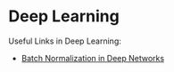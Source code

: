 # Deep Learning
Useful Links in Deep Learning:
* [Batch Normalization in Deep Networks](https://www.learnopencv.com/batch-normalization-in-deep-networks/)
